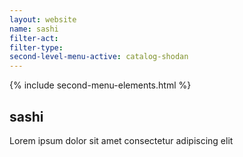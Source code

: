```yaml
---
layout: website
name: sashi 
filter-act: 
filter-type: 
second-level-menu-active: catalog-shodan
---
```


{% include second-menu-elements.html %}

<main class="page-content">
  <div class="text-container">
    <h2>sashi</h2>
    <p>Lorem ipsum dolor sit amet consectetur adipiscing elit</p>
  </div>
</main>
